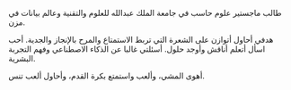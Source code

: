 طالب ماجستير علوم حاسب في جامعة الملك عبدالله للعلوم والتقنية وعالم بيانات في مزن.

 هدفي أحاول أتوازن على الشعرة التي تربط الاستمتاع والمرح بالإنجاز والجدية. أحب اسأل أتعلم أناقش وأوجد حلول. أسئلتي غالبا عن الذكاء الاصطناعي وفهم التجربة البشرية.

أهوى المشي، وألعب واستمتع بكرة القدم، وأحاول ألعب تنس.